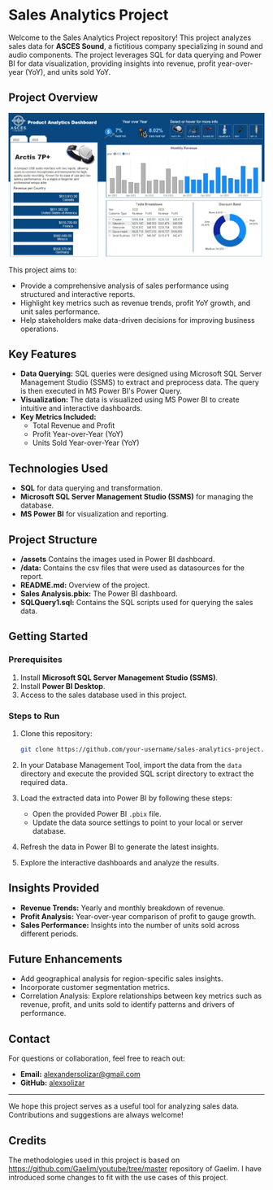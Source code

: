 # Sales Analytics Project

Welcome to the Sales Analytics Project repository! This project analyzes sales data for **ASCES Sound**, a fictitious company specializing in sound and audio components. The project leverages SQL for data querying and Power BI for data visualization, providing insights into revenue, profit year-over-year (YoY), and units sold YoY.

## Project Overview

<img src="pbi-dashboard.jpg">

This project aims to:

- Provide a comprehensive analysis of sales performance using structured and interactive reports.
- Highlight key metrics such as revenue trends, profit YoY growth, and unit sales performance.
- Help stakeholders make data-driven decisions for improving business operations.

## Key Features

- **Data Querying:** SQL queries were designed using Microsoft SQL Server Management Studio (SSMS) to extract and preprocess data. The query is then executed in MS Power BI's Power Query.
- **Visualization:** The data is visualized using MS Power BI to create intuitive and interactive dashboards.
- **Key Metrics Included:**
  - Total Revenue and Profit
  - Profit Year-over-Year (YoY)
  - Units Sold Year-over-Year (YoY)

## Technologies Used

- **SQL** for data querying and transformation.
- **Microsoft SQL Server Management Studio (SSMS)** for managing the database.
- **MS Power BI** for visualization and reporting.

## Project Structure

- **/assets** Contains the images used in Power BI dashboard.
- **/data:** Contains the csv files that were used as datasources for the report.
- **README.md:** Overview of the project.
- **Sales Analysis.pbix:** The Power BI dashboard.
- **SQLQuery1.sql:** Contains the SQL scripts used for querying the sales data.

## Getting Started

### Prerequisites

1. Install **Microsoft SQL Server Management Studio (SSMS)**.
2. Install **Power BI Desktop**.
3. Access to the sales database used in this project.

### Steps to Run

1. Clone this repository:

   ```bash
   git clone https://github.com/your-username/sales-analytics-project.git
   ```

2. In your Database Management Tool, import the data from the `data` directory and execute the provided SQL script directory to extract the required data.

3. Load the extracted data into Power BI by following these steps:

   - Open the provided Power BI `.pbix` file.
   - Update the data source settings to point to your local or server database.

4. Refresh the data in Power BI to generate the latest insights.

5. Explore the interactive dashboards and analyze the results.

## Insights Provided

- **Revenue Trends:** Yearly and monthly breakdown of revenue.
- **Profit Analysis:** Year-over-year comparison of profit to gauge growth.
- **Sales Performance:** Insights into the number of units sold across different periods.

## Future Enhancements

- Add geographical analysis for region-specific sales insights.
- Incorporate customer segmentation metrics.
- Correlation Analysis: Explore relationships between key metrics such as revenue, profit, and units sold to identify patterns and drivers of performance.

## Contact

For questions or collaboration, feel free to reach out:

- **Email:** alexandersolizar@gmail.com
- **GitHub:** [alexsolizar](https://github.com/alexsolizar)

---

We hope this project serves as a useful tool for analyzing sales data. Contributions and suggestions are always welcome!

## Credits

The methodologies used in this project is based on https://github.com/Gaelim/youtube/tree/master repository of Gaelim.
I have introduced some changes to fit with the use cases of this project.
